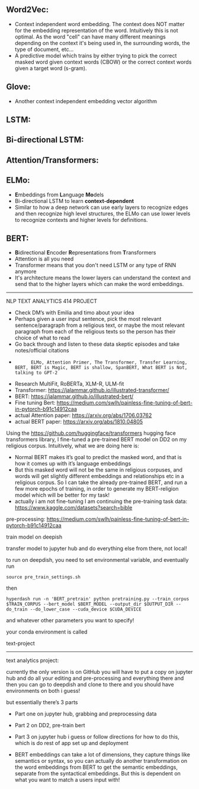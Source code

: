 ## Word2Vec:
- Context independent word embedding. The context does NOT matter for the embedding representation of the word. Intuitively this is not optimal. As the word "cell" can have many different meanings depending on the context it's being used in, the surrounding words, the type of document, etc...
- A predictive model which trains by either trying to pick the correct masked word given context words (CBOW) or the correct context words given a target word (s-gram). 

## Glove:
- Another context independent embedding vector algorithm

## LSTM:

## Bi-directional LSTM:

## Attention/Transformers: 

## ELMo:
- **E**mbeddings from **L**anguage **Mo**dels
- Bi-directional LSTM to learn **context-dependent** 
- Similar to how a deep network can use early layers to recognize edges and then recognize high level structures, the ELMo can use lower levels to recognize contexts and higher levels for definitions. 

## BERT:
- **B**idirectional **E**ncoder **R**epresentations from **T**ransformers
- Attention is all you need
- Transformer means that you don't need LSTM or any type of RNN anymore
- It's architecture means the lower layers can understand the context and send that to the higher layers which can make the word embeddings. 


_________________________________

NLP TEXT ANALYTICS 414 PROJECT

- Check DM’s with Emilia and timo about your idea
- Perhaps given a user input sentence, pick the most relevant sentence/paragraph from a religious text, or maybe the most relevant paragraph from each of the religious texts so the person has their choice of what to read
- Go back through and listen to these data skeptic episodes and take notes/official citations
-           ELMo, Attention Primer, The Transformer, Transfer Learning, BERT, BERT is Magic, BERT is shallow, SpanBERT, What BERT is Not, talking to GPT-2
- Research MultiFit, RoBERTa, XLM-R, ULM-fit
- Transformer: https://jalammar.github.io/illustrated-transformer/
- BERT: https://jalammar.github.io/illustrated-bert/
- Fine tuning Bert: https://medium.com/swlh/painless-fine-tuning-of-bert-in-pytorch-b91c14912caa 
- actual Attention paper: https://arxiv.org/abs/1706.03762
- actual BERT paper: https://arxiv.org/abs/1810.04805 

Using the https://github.com/huggingface/transformers hugging face transformers library, I fine-tuned a pre-trained BERT model on DD2 on my religious corpus. Intuitively, what we are doing here is:
- Normal BERT makes it’s goal to predict the masked word, and that is how it comes up with it’s language embeddings
- But this masked word will not be the same in religious corpuses, and words will get slightly different embeddings and relationships etc in a religious corpus. So I can take the already pre-trained BERT, and run a few more epochs of training, in order to generate my BERT-religion model which will be better for my task!
- actually i am not fine-tuning I am continuing the pre-training task
data: https://www.kaggle.com/datasets?search=bible 

pre-processing: https://medium.com/swlh/painless-fine-tuning-of-bert-in-pytorch-b91c14912caa 

train model on deepish

transfer model to jupyter hub and do everything else from there, not local!

to run on deepdish, you need to set environmental variable, 
and eventually run 

`source pre_train_settings.sh`

then

```hyperdash run -n 'BERT_pretrain' python pretraining.py --train_corpus $TRAIN_CORPUS --bert_model $BERT_MODEL --output_dir $OUTPUT_DIR --do_train --do_lower_case --cuda_device $CUDA_DEVICE```

and whatever other parameters you want to specify!

your conda environment is called

text-project

_____

text analytics project:

currently the only version is on GitHub
you will have to put a copy on jupyter hub and do all your editing and pre-processing and everything there and then you can go to deepdish and clone to there and you should have environments on both i guess! 

but essentially there’s 3 parts
- Part one on jupyter hub, grabbing and preprocessing data
- Part 2 on DD2, pre-train bert
- Part 3 on jupyter hub i guess or follow directions for how to do this, which is do rest of app set up and deployment

- BERT embeddings can take a lot of dimensions, they capture things like semantics or syntax, so you can actually do another transformation on the word embeddings from BERT to get the semantic embeddings, separate from the syntactical embeddings. But this is dependent on what you want to match a users input with!

